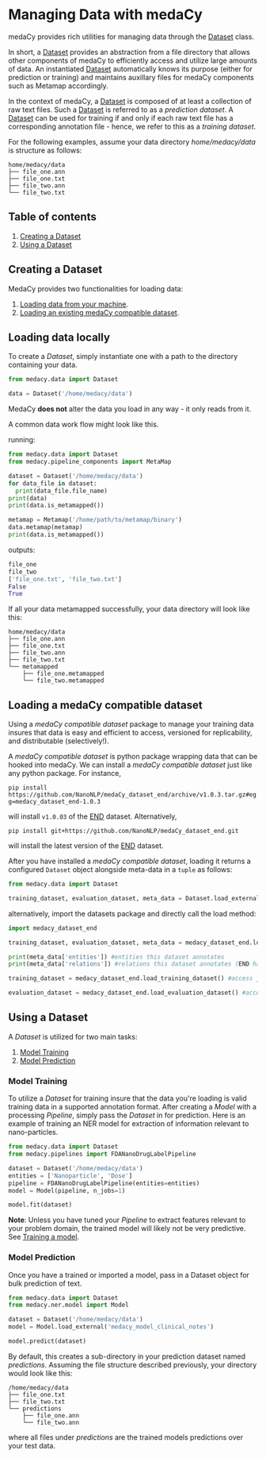 # Managing Data with medaCy
medaCy provides rich utilities for managing data through the
[Dataset](../../medacy/data/dataset.py) class.

In short, a [Dataset](../../medacy/data/dataset.py)
provides an abstraction from a file directory that allows other components
of medaCy to efficiently access and utilize large amounts of data. An instantiated
[Dataset](../../medacy/data/dataset.py) automatically knows its purpose
(either for prediction or training) and maintains auxillary files for
medaCy components such as Metamap accordingly.

In the context of medaCy, a [Dataset](../../medacy/data/dataset.py) is
composed of at least a collection of raw text files. Such a [Dataset](../../medacy/data/dataset.py)
is referred to as a *prediction dataset*. A [Dataset](../../medacy/data/dataset.py) can
be used for training if and only if each raw text file has a corresponding annotation file - hence,
we refer to this as a *training dataset*.

For the following examples, assume your data directory *home/medacy/data* is structure as follows:
```
home/medacy/data
├── file_one.ann
├── file_one.txt
├── file_two.ann
└── file_two.txt
```

## Table of contents
1. [Creating a Dataset](#creating-a-dataset)
2. [Using a Dataset](#using-a-dataset)

## Creating a Dataset
MedaCy provides two functionalities for loading data:
1. [Loading data from your machine](#loading-data-locally).
2. [Loading an existing medaCy compatible dataset](#loading-a-medacy-compatible-dataset).


## Loading data locally
To create a *Dataset*, simply instantiate one with a path to the directory containing your data.

```python
from medacy.data import Dataset

data = Dataset('/home/medacy/data')
```

MedaCy **does not** alter the data you load in any way - it only reads from it.

A common data work flow might look like this.

running:

```python
from medacy.data import Dataset
from medacy.pipeline_components import MetaMap

dataset = Dataset('/home/medacy/data')
for data_file in dataset:
  print(data_file.file_name)
print(data)
print(data.is_metamapped())

metamap = Metamap('/home/path/to/metamap/binary')
data.metamap(metamap)
print(data.is_metamapped())
```

outputs:

```python
file_one
file_two
['file_one.txt', 'file_two.txt']
False
True
```

If all your data metamapped successfully, your data directory will look like this:

```
home/medacy/data
├── file_one.ann
├── file_one.txt
├── file_two.ann
├── file_two.txt
└── metamapped
    ├── file_one.metamapped
    └── file_two.metamapped
```



## Loading a medaCy compatible dataset
Using a *medaCy compatible dataset* package to manage your training data insures that data is easy and efficient to access, versioned for replicability, and distributable (selectively!).

A *medaCy compatible dataset* is python package wrapping data that can be hooked into medaCy. We can install a *medaCy compatible dataset* just like any python package. For instance,


`pip install https://github.com/NanoNLP/medaCy_dataset_end/archive/v1.0.3.tar.gz#egg=medacy_dataset_end-1.0.3`

will install `v1.0.03` of the [END](https://www.ncbi.nlm.nih.gov/pmc/articles/PMC5644562/) dataset. Alternatively,

`pip install git+https://github.com/NanoNLP/medaCy_dataset_end.git`

will install the latest version of the [END](https://www.ncbi.nlm.nih.gov/pmc/articles/PMC5644562/) dataset.

After you have installed a *medaCy compatible dataset*, loading it returns a configured `Dataset` object alongside meta-data in a `tuple` as follows:

```python
from medacy.data import Dataset

training_dataset, evaluation_dataset, meta_data = Dataset.load_external('medacy_dataset_end')

```

alternatively, import the datasets package and directly call the load method:

```python
import medacy_dataset_end

training_dataset, evaluation_dataset, meta_data = medacy_dataset_end.load()

print(meta_data['entities']) #entities this dataset annotates
print(meta_data['relations']) #relations this dataset annotates (END has None)

training_dataset = medacy_dataset_end.load_training_dataset() #access just training

evaluation_dataset = medacy_dataset_end.load_evaluation_dataset() #access just evaluation

```

## Using a Dataset
A *Dataset* is utilized for two main tasks:

1. [Model Training](#model-training)
2. [Model Prediction](#model-prediction)

### Model Training
To utilize a *Dataset* for training insure that the data you're loading is valid training data in a supported annotation format. After creating a *Model* with a processing *Pipeline*, simply pass the *Dataset* in for prediction. Here is an example of training an NER model for extraction of information relevant to nano-particles.

```python
from medacy.data import Dataset
from medacy.pipelines import FDANanoDrugLabelPipeline

dataset = Dataset('/home/medacy/data')
entities = ['Nanoparticle', 'Dose']
pipeline = FDANanoDrugLabelPipeline(entities=entities)
model = Model(pipeline, n_jobs=1)

model.fit(dataset)
```

**Note**: Unless you have tuned your *Pipeline* to extract features relevant to your problem domain, the trained model will likely not be very predictive. See [Training a model](model_training.md).

### Model Prediction

Once you have a trained or imported a model, pass in a Dataset object for bulk prediction of text.

```python
from medacy.data import Dataset
from medacy.ner.model import Model

dataset = Dataset('/home/medacy/data')
model = Model.load_external('medacy_model_clinical_notes')

model.predict(dataset)
```

By default, this creates a sub-directory in your prediction dataset named *predictions*. Assuming the file structure described previously, your directory would look like this:

```
/home/medacy/data
├── file_one.txt
├── file_two.txt
└── predictions
    ├── file_one.ann
    └── file_two.ann
```

where all files under *predictions* are the trained models predictions over your test data.

